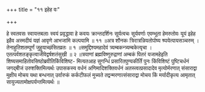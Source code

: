 +++
title = "११ इहेह वः"

+++

हे स्वतवसः स्वायत्तबलाः स्वयं प्रवृद्धावा हे कवयः क्रान्तदर्शिनः सूर्यत्वचः सूर्यवर्णाः एवम्भूता हेमरुतोवः यूयं इहेह इहैव अस्मदीयं यज्ञं आवृणे आभजामि कल्पयामि ॥ ११ ॥अत्र शौनकः त्रिरात्रन्नियतोपोष्य श्र्पयेत्पायसञ्चरुम् । तेनाहुतिशतम्पूर्णं जुहुयाच्छंसितव्रतः ॥ १ ॥समुद्दिश्यमहादेवं त्र्यम्बकन्त्र्यम्बकेत्यृचा । एतत्पर्वशतङ्कृत्वाजीवेद्वर्षशतंसुखी ॥ २ ॥त्रयाणां ब्रह्मविष्णुरुद्राणां अम्बकं पितरं यजामहेइति शिष्यसमाहितोवसिष्ठोब्रवीतिकिंविशिष्ट- मित्यतआह सुगन्धिं प्रसारितपुण्यकीर्तिं पुनः किंविशिष्टं पुष्टिचर्धनं जगद्बीजं उरुशक्तिमित्यर्थः उपासकस्य वर्धनं अणिमादिशक्तिवर्धनं अतस्त्वत्प्रसादादेव मृत्योर्मरणात् संसाराद्वा मुक्षीय मोचय यथा बन्धनात् उर्वारुकं कर्कटीफलं मुच्यते तद्वन्मरणात्संसाराद्वा मोचय किं मर्यादीकृत्य आमृतात् सायुज्यतामोक्षपर्यन्तमित्यर्थः ॥